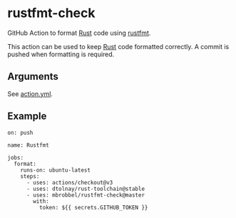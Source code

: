 # rustfmt-check

GitHub Action to format [Rust] code using [rustfmt].

This action can be used to keep [Rust] code formatted correctly. A commit is pushed when formatting is required.

## Arguments

See [action.yml](./action.yml).

## Example

```
on: push

name: Rustfmt

jobs:
  format:
    runs-on: ubuntu-latest
    steps:
      - uses: actions/checkout@v3
      - uses: dtolnay/rust-toolchain@stable
      - uses: mbrobbel/rustfmt-check@master
        with:
          token: ${{ secrets.GITHUB_TOKEN }}
```

[rust]: https://github.com/rust-lang/rust
[rustfmt]: https://github.com/rust-lang/rustfmt

